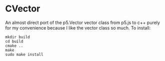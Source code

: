 # CVector
An almost direct port of the p5.Vector vector class from p5.js to c++ purely for my convenience because I like the vector class so much. To install:

```
mkdir build
cd build
cmake ..
make
sudo make install

```
